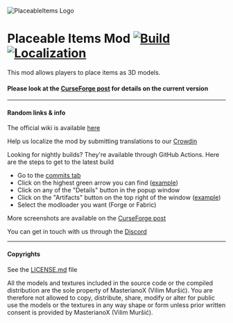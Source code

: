 ![PlaceableItems Logo](https://user-images.githubusercontent.com/7923672/70825297-16ac5b80-1db2-11ea-9088-29c25ac8e20a.png)

# Placeable Items Mod [![Build](https://github.com/Ferdzz/PlaceableItems/actions/workflows/build.yml/badge.svg)](https://github.com/Ferdzz/PlaceableItems/actions/workflows/build.yml) [![Localization](https://badges.crowdin.net/placeable-items/localized.svg)](https://crowdin.com/project/placeable-items)
This mod allows players to place items as 3D models. 

#### Please look at the [CurseForge post](https://www.curseforge.com/minecraft/mc-mods/placeable-items) for details on the current version

____

#### Random links & info

The official wiki is available [here](https://binarskugga.github.io/PlaceableItems-Wiki/)

Help us localize the mod by submitting translations to our [Crowdin](https://crowdin.com/project/placeable-items)

Looking for nightly builds? They're available through GitHub Actions. Here are the steps to get to the latest build
 - Go to the [commits tab](https://github.com/Ferdzz/PlaceableItems/commits/) 
 - Click on the highest green arrow you can find ([example](https://ferdz.needs-to-s.top/wZEYC12.png))
 - Click on any of the "Details" button in the popup window
 - Click on the "Artifacts" button on the top right of the window ([example](https://ferdz.needs-to-s.top/5Grh2tn.png))
 - Select the modloader you want (Forge or Fabric)

More screenshots are available on the [CurseForge post](https://www.curseforge.com/minecraft/mc-mods/placeable-items/gallery)

You can get in touch with us through the [Discord](https://discordapp.com/invite/nHv7srK)
____

#### Copyrights

See the [LICENSE.md](LICENSE.md) file

All the models and textures included in the source code or the compiled distribution are the sole property of MasterianoX (Vilim Muršić). You are therefore not allowed to copy, distribute, share, modify or alter for public use the models or the textures in any way shape or form unless prior written consent is provided by MasterianoX (Vilim Muršić).
